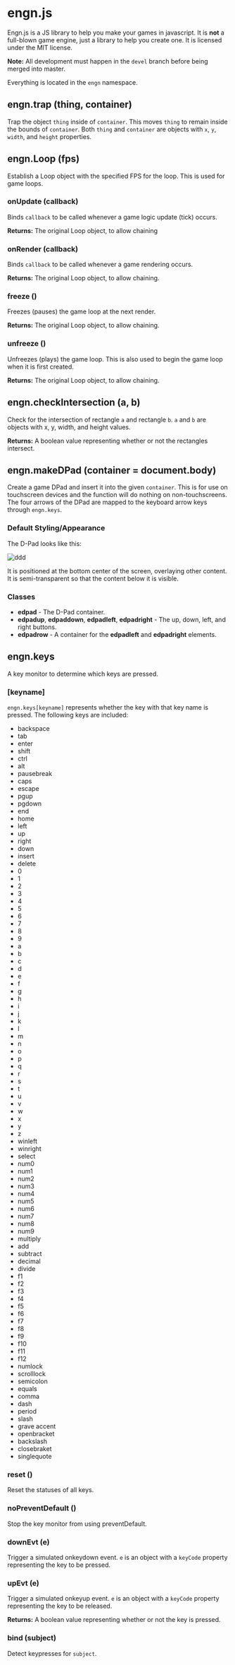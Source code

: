 # engn.js
Engn.js is a JS library to help you make your games in javascript.
It is **not** a full-blown game engine, just a library to help you create one.
It is licensed under the MIT license.

**Note:** All development must happen in the `devel` branch before being merged into master.

Everything is located in the `engn` namespace.

## engn.trap (thing, container)
Trap the object `thing` inside of `container`.
This moves `thing` to remain inside the bounds of `container`.
Both `thing` and `container` are objects with `x`, `y`, `width`, and `height` properties.

## engn.Loop (fps)
Establish a Loop object with the specified FPS for the loop. This is used for game loops.

### onUpdate (callback)
Binds `callback` to be called whenever a game logic update (tick) occurs.

**Returns:** The original Loop object, to allow chaining

### onRender (callback)
Binds `callback` to be called whenever a game rendering occurs.

**Returns:** The original Loop object, to allow chaining.

### freeze ()
Freezes (pauses) the game loop at the next render.

**Returns:** The original Loop object, to allow chaining.

### unfreeze ()
Unfreezes (plays) the game loop. This is also used to begin the game loop when it is first created.

**Returns:** The original Loop object, to allow chaining.

## engn.checkIntersection (a, b)
Check for the intersection of rectangle `a` and rectangle `b`.
`a` and `b` are objects with x, y, width, and height values.

**Returns:** A boolean value representing whether or not the rectangles intersect.

## engn.makeDPad (container = document.body)
Create a game DPad and insert it into the given `container`.
This is for use on touchscreen devices and the function will do nothing on
non-touchscreens. The four arrows of the DPad are mapped to the keyboard arrow
keys through `engn.keys`.

### Default Styling/Appearance
The D-Pad looks like this:

![ddd](http://s24.postimg.org/hc4a5wh3p/Dpad_screenshot.png)

It is positioned at the bottom center of the screen, overlaying other content.
It is semi-transparent so that the content below it is visible.

### Classes
* **edpad** - The D-Pad container.
* **edpadup**, **edpaddown**, **edpadleft**, **edpadright** - The up, down, left, and right buttons.
* **edpadrow** - A container for the **edpadleft** and **edpadright** elements.

## engn.keys
A key monitor to determine which keys are pressed.

### [keyname]
`engn.keys[keyname]` represents whether the key with that key name is pressed.
The following keys are included:
* backspace
* tab
* enter
* shift
* ctrl
* alt
* pausebreak
* caps
* escape
* pgup
* pgdown
* end
* home
* left
* up
* right
* down
* insert
* delete
* 0
* 1
* 2
* 3
* 4
* 5
* 6
* 7
* 8
* 9
* a
* b
* c
* d
* e
* f
* g
* h
* i
* j
* k
* l
* m
* n
* o
* p
* q
* r
* s
* t
* u
* v
* w
* x
* y
* z
* winleft
* winright
* select
* num0
* num1
* num2
* num3
* num4
* num5
* num6
* num7
* num8
* num9
* multiply
* add
* subtract
* decimal
* divide
* f1
* f2
* f3
* f4
* f5
* f6
* f7
* f8
* f9
* f10
* f11
* f12
* numlock
* scrolllock
* semicolon
* equals
* comma
* dash
* period
* slash
* grave accent
* openbracket
* backslash
* closebraket
* singlequote

### reset ()
Reset the statuses of all keys.

### noPreventDefault ()
Stop the key monitor from using preventDefault.

### downEvt (e)
Trigger a simulated onkeydown event. `e` is an object with a `keyCode` property
representing the key to be pressed.

### upEvt (e)
Trigger a simulated onkeyup event. `e` is an object with a `keyCode` property
representing the key to be released.

**Returns:** A boolean value representing whether or not the key is pressed.

### bind (subject)
Detect keypresses for `subject`.
